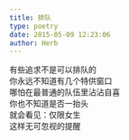 ```yaml
---  
title: 排队  
type: poetry  
date: 2015-05-09 12:23:06  
author: Herb    
---  
```

有些追求不是可以排队的  
你永远不知道有几个特供窗口  
哪怕在最普通的队伍里沾沾自喜  
你也不知道是否一抬头  
就会看见：仅限女生  
这样无可忽视的提醒